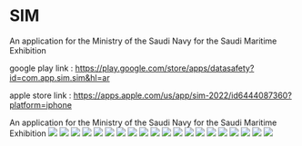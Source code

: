 # SIM
 An application for the Ministry of the Saudi Navy for the Saudi Maritime Exhibition

google play link : https://play.google.com/store/apps/datasafety?id=com.app.sim.sim&hl=ar

apple store link : https://apps.apple.com/us/app/sim-2022/id6444087360?platform=iphone

 An application for the Ministry of the Saudi Navy for the Saudi Maritime Exhibition
	<img src="https://i.imgur.com/pCEjQOl.jpg">
	<img src="https://i.imgur.com/1WYfZ63.jpg">
  <img src="https://i.imgur.com/QfoKppU.jpg">
	<img src="https://i.imgur.com/3Ro0Cuq.jpg">
	<img src="https://i.imgur.com/jinnMnM.jpg">
	<img src="https://i.imgur.com/SqxpbkH.jpg">
  <img src="https://i.imgur.com/5nwrO2s.jpg">
  <img src="https://i.imgur.com/jh18cJx.jpg">
  <img src="https://i.imgur.com/Kg95myy.jpg">
  <img src="https://i.imgur.com/FLP75KL.jpg">
  <img src="https://i.imgur.com/DSQCPav.jpg">
  <img src="https://i.imgur.com/IckHTKb.jpg">
  <img src="https://i.imgur.com/ID24tDw.jpg">
  <img src="https://i.imgur.com/Yfumaw2.jpg">
  <img src="https://i.imgur.com/J0stP7W.jpg">
  <img src="https://i.imgur.com/npK57t7.jpg">
  <img src="https://i.imgur.com/E0P4XrU.jpg">
  <img src="https://i.imgur.com/N09upok.jpg">
  <img src="https://i.imgur.com/Dr0gA7P.jpg">
  <img src="https://i.imgur.com/Dr0gA7P.jpg">
